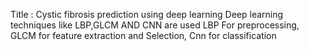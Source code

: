 Title : Cystic fibrosis prediction using deep learning
Deep learning techniques like LBP,GLCM AND CNN are used
LBP For preprocessing, GLCM for feature extraction and Selection, Cnn for classification
